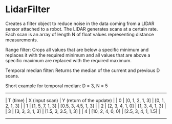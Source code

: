 # LidarFilter

Creates a filter object to reduce noise in the data coming from a LIDAR sensor attached to a robot. The LIDAR generates scans at a certain rate. Each scan is an array of length N of float values representing distance measurements.

Range filter:
Crops all values that are below a specific minimum and replaces it with the required minimum and all values that are above a specific maximum are replaced with the required maximum.

Temporal median filter:
Returns the median of the current and previous D scans.

Short example for temporal median:
D = 3, N = 5
 __________________________________________________________
| T (time) |   X (input scan)  |  Y (return of the update) |
|    0     |  [0, 1, 2, 1, 3]  |    [0, 1, 2, 1, 3]        |
|    1     |  [1, 5, 7, 1, 3]  |    [0.5, 3, 4.5, 1, 3]    |
|    2     |  [2, 3, 4, 1, 0]  |    [1, 3, 4, 1, 3]        |
|    3     |  [3, 3, 3, 1, 3]  |    [1.5, 3, 3.5, 1, 3]    |
|    4     |  [10, 2, 4, 0, 0] |    [2.5, 3, 4, 1, 1.5]    |
 __________________________________________________________
